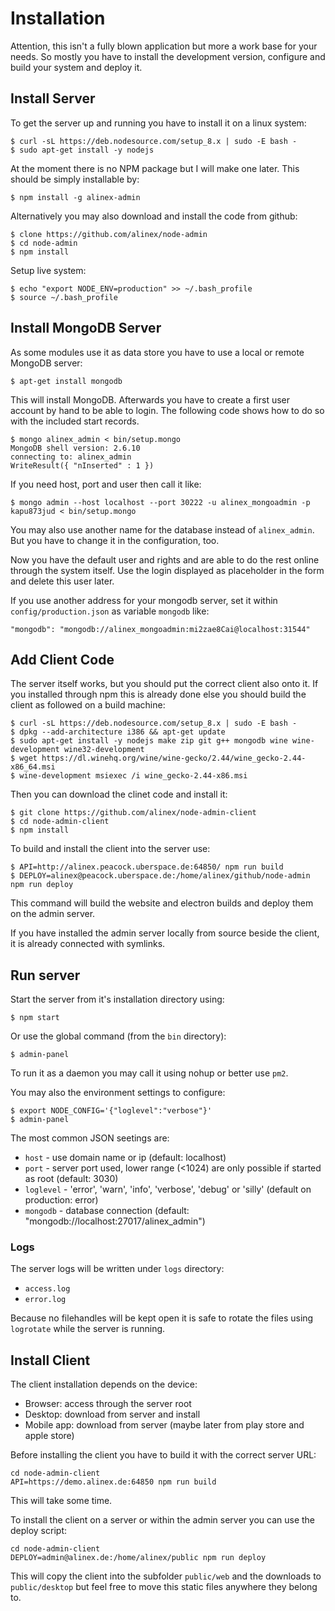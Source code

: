 # Installation

Attention, this isn't a fully blown application but more a work base for your needs.
So mostly you have to install the development version, configure and build your system and deploy it.

## Install Server

To get the server up and running you have to install it on a linux system:

    $ curl -sL https://deb.nodesource.com/setup_8.x | sudo -E bash -
    $ sudo apt-get install -y nodejs

At the moment there is no NPM package but I will make one later. This should be simply installable by:

    $ npm install -g alinex-admin

Alternatively you may also download and install the code from github:

    $ clone https://github.com/alinex/node-admin
    $ cd node-admin
    $ npm install

Setup live system:

    $ echo "export NODE_ENV=production" >> ~/.bash_profile
    $ source ~/.bash_profile

## Install MongoDB Server

As some modules use it as data store you have to use a local or remote MongoDB server:

    $ apt-get install mongodb

This will install MongoDB. Afterwards you have to create a first user account by hand to be able to login. The following code shows how to do so with the included start records.

    $ mongo alinex_admin < bin/setup.mongo
    MongoDB shell version: 2.6.10
    connecting to: alinex_admin
    WriteResult({ "nInserted" : 1 })

If you need host, port and user then call it like:

    $ mongo admin --host localhost --port 30222 -u alinex_mongoadmin -p kapu873jud < bin/setup.mongo

You may also use another name for the database instead of `alinex_admin`. But you have to change it in the configuration, too.

Now you have the default user and rights and are able to do the rest online through the system itself. Use the login displayed as placeholder in the form and delete this user later.

If you use another address for your mongodb server, set it within `config/production.json` as variable `mongodb` like:

    "mongodb": "mongodb://alinex_mongoadmin:mi2zae8Cai@localhost:31544"

## Add Client Code

The server itself works, but you should put the correct client also onto it. If you installed through npm this is already done else you should build the client as followed on a build machine:

    $ curl -sL https://deb.nodesource.com/setup_8.x | sudo -E bash -
    $ dpkg --add-architecture i386 && apt-get update
    $ sudo apt-get install -y nodejs make zip git g++ mongodb wine wine-development wine32-development
    $ wget https://dl.winehq.org/wine/wine-gecko/2.44/wine_gecko-2.44-x86_64.msi
    $ wine-development msiexec /i wine_gecko-2.44-x86.msi

Then you can download the clinet code and install it:

    $ git clone https://github.com/alinex/node-admin-client
    $ cd node-admin-client
    $ npm install

To build and install the client into the server use:

    $ API=http://alinex.peacock.uberspace.de:64850/ npm run build
    $ DEPLOY=alinex@peacock.uberspace.de:/home/alinex/github/node-admin npm run deploy

This command will build the website and electron builds and deploy them on the admin server.

If you have installed the admin server locally from source beside the client, it is already connected with symlinks.

## Run server

Start the server from it's installation directory using:

    $ npm start

Or use the global command (from the `bin` directory):

    $ admin-panel

To run it as a daemon you may call it using nohup or better use `pm2`.

You may also the environment settings to configure:

    $ export NODE_CONFIG='{"loglevel":"verbose"}'
    $ admin-panel

The most common JSON seetings are:
- `host` - use domain name or ip (default: localhost)
- `port` - server port used, lower range (<1024) are only possible if started as root (default: 3030)
- `loglevel` - 'error', 'warn', 'info', 'verbose', 'debug' or 'silly' (default on production: error)
- `mongodb` - database connection (default: "mongodb://localhost:27017/alinex_admin")

### Logs

The server logs will be written under `logs` directory:
- `access.log`
- `error.log`

Because no filehandles will be kept open it is safe to rotate the files using `logrotate` while the server is running.

## Install Client

The client installation depends on the device:
- Browser: access through the server root
- Desktop: download from server and install
- Mobile app: download from server (maybe later from play store and apple store)

Before installing the client you have to build it with the correct server URL:

    cd node-admin-client
    API=https://demo.alinex.de:64850 npm run build

This will take some time.

To install the client on a server or within the admin server you can use the deploy script:

    cd node-admin-client
    DEPLOY=admin@alinex.de:/home/alinex/public npm run deploy

This will copy the client into the subfolder `public/web` and the downloads to `public/desktop` but feel free to move this static files anywhere they belong to.
